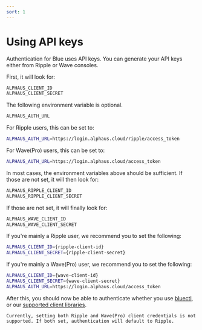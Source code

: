 ```yaml
---
sort: 1
---
```


# Using API keys

Authentication for Blue uses API keys. You can generate your API keys either from Ripple or Wave consoles.

First, it will look for:
```bash
ALPHAUS_CLIENT_ID
ALPHAUS_CLIENT_SECRET
```

The following environment variable is optional.
```bash
ALPHAUS_AUTH_URL
```

For Ripple users, this can be set to:
```bash
ALPHAUS_AUTH_URL=https://login.alphaus.cloud/ripple/access_token
```

For Wave(Pro) users, this can be set to:
```bash
ALPHAUS_AUTH_URL=https://login.alphaus.cloud/access_token
```

In most cases, the environment variables above should be sufficient. If those are not set, it will then look for:
```bash
ALPHAUS_RIPPLE_CLIENT_ID
ALPHAUS_RIPPLE_CLIENT_SECRET
```

If those are not set, it will finally look for:
```bash
ALPHAUS_WAVE_CLIENT_ID
ALPHAUS_WAVE_CLIENT_SECRET
```

If you're mainly a Ripple user, we recommend you to set the following:
```bash
ALPHAUS_CLIENT_ID={ripple-client-id}
ALPHAUS_CLIENT_SECRET={ripple-client-secret}
```

If you're mainly a Wave(Pro) user, we recommend you to set the following:
```bash
ALPHAUS_CLIENT_ID={wave-client-id}
ALPHAUS_CLIENT_SECRET={wave-client-secret}
ALPHAUS_AUTH_URL=https://login.alphaus.cloud/access_token
```

After this, you should now be able to authenticate whether you use [bluectl](https://github.com/alphauslabs/bluectl), or our [supported client libraries](https://alphauslabs.github.io/blueapi/sdks/).

```warning
Currently, setting both Ripple and Wave(Pro) client credentials is not supported. If both set, authentication will default to Ripple.
```
